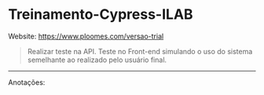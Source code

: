 # Treinamento-Cypress-ILAB

Website: https://www.ploomes.com/versao-trial

> Realizar teste na API.
> Teste no Front-end simulando o uso do sistema semelhante ao realizado pelo usuário final.

----------------------------------

Anotações:

